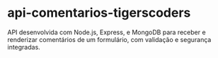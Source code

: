# api-comentarios-tigerscoders
API desenvolvida com Node.js, Express, e MongoDB para receber e renderizar comentários de um formulário, com validação e segurança integradas.
